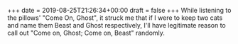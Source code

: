 +++
date = 2019-08-25T21:26:34+00:00
draft = false
+++
While listening to the pillows' "Come On, Ghost", it struck me that if I were to keep two cats and name them Beast and Ghost respectively, I'll have legitimate reason to call out "Come on, Ghost; Come on, Beast" randomly.
